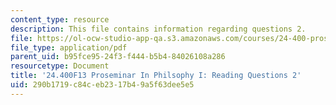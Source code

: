```yaml
---
content_type: resource
description: This file contains information regarding questions 2.
file: https://ol-ocw-studio-app-qa.s3.amazonaws.com/courses/24-400-proseminar-in-philosophy-i-fall-2013/290b1719c84ceb2317b49a5f63dee5e5_MIT24_400F13_Questions2.pdf
file_type: application/pdf
parent_uid: b95fce95-24f3-f444-b5b4-84026108a286
resourcetype: Document
title: '24.400F13 Proseminar In Philsophy I: Reading Questions 2'
uid: 290b1719-c84c-eb23-17b4-9a5f63dee5e5
---
```

